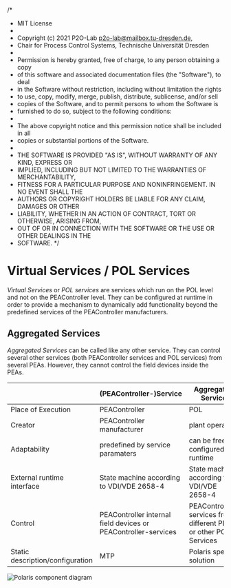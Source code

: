 /*
 * MIT License
 *
 * Copyright (c) 2021 P2O-Lab <p2o-lab@mailbox.tu-dresden.de>,
 * Chair for Process Control Systems, Technische Universität Dresden
 *
 * Permission is hereby granted, free of charge, to any person obtaining a copy
 * of this software and associated documentation files (the "Software"), to deal
 * in the Software without restriction, including without limitation the rights
 * to use, copy, modify, merge, publish, distribute, sublicense, and/or sell
 * copies of the Software, and to permit persons to whom the Software is
 * furnished to do so, subject to the following conditions:
 *
 * The above copyright notice and this permission notice shall be included in all
 * copies or substantial portions of the Software.
 *
 * THE SOFTWARE IS PROVIDED "AS IS", WITHOUT WARRANTY OF ANY KIND, EXPRESS OR
 * IMPLIED, INCLUDING BUT NOT LIMITED TO THE WARRANTIES OF MERCHANTABILITY,
 * FITNESS FOR A PARTICULAR PURPOSE AND NONINFRINGEMENT. IN NO EVENT SHALL THE
 * AUTHORS OR COPYRIGHT HOLDERS BE LIABLE FOR ANY CLAIM, DAMAGES OR OTHER
 * LIABILITY, WHETHER IN AN ACTION OF CONTRACT, TORT OR OTHERWISE, ARISING FROM,
 * OUT OF OR IN CONNECTION WITH THE SOFTWARE OR THE USE OR OTHER DEALINGS IN THE
 * SOFTWARE.
 */
 
Virtual Services / POL Services
===============================

*Virtual Services* or *POL services* are services which run on the POL level and not on the PEAController level. They can be
configured at runtime in order to provide a mechanism to dynamically add functionality beyond the predefined services of
the PEAController manufacturers.

## Aggregated Services

*Aggregated Services* can be called like any other service. They can control several other services (both PEAController services
and POL services) from several PEAs. However, they cannot control the field devices inside the PEAs.

|                                  | (PEAController-)Service                              | Aggregated Service                                     |
|----------------------------------|--------------------------------------------|--------------------------------------------------------|
| Place of Execution               | PEAController                                        | POL                                                    |
| Creator                          | PEAController manufacturer                           | plant operator                                         |
| Adaptability                     | predefined by service paramaters           | can be freely configured at runtime                    |
| External runtime  interface      | State machine according to VDI/VDE 2658-4  | State machine according to VDI/VDE 2658-4              |
| Control                          | PEAController internal field devices or PEAController-services | PEAController-services from different PEAs or other POL-Services |
| Static description/configuration | MTP                                        | Polaris specific solution                              |

![Polaris component diagram](http://www.plantuml.com/plantuml/proxy?src=https://raw.githubusercontent.com/p2o-lab/polaris-backend/develop/doc/virtualService/aggregated-service-context.puml)
